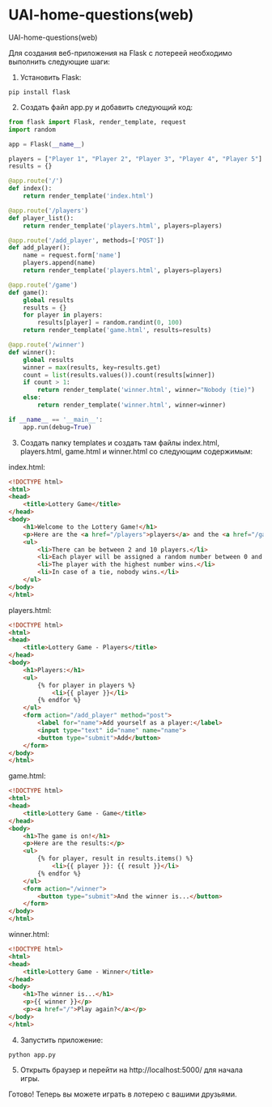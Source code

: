 # UAI-home-questions(web)
 UAI-home-questions(web)

Для создания веб-приложения на Flask с лотереей необходимо выполнить следующие шаги:

1. Установить Flask:

```
pip install flask
```

2. Создать файл app.py и добавить следующий код:

```python
from flask import Flask, render_template, request
import random

app = Flask(__name__)

players = ["Player 1", "Player 2", "Player 3", "Player 4", "Player 5"]
results = {}

@app.route('/')
def index():
    return render_template('index.html')

@app.route('/players')
def player_list():
    return render_template('players.html', players=players)

@app.route('/add_player', methods=['POST'])
def add_player():
    name = request.form['name']
    players.append(name)
    return render_template('players.html', players=players)

@app.route('/game')
def game():
    global results
    results = {}
    for player in players:
        results[player] = random.randint(0, 100)
    return render_template('game.html', results=results)

@app.route('/winner')
def winner():
    global results
    winner = max(results, key=results.get)
    count = list(results.values()).count(results[winner])
    if count > 1:
        return render_template('winner.html', winner="Nobody (tie)")
    else:
        return render_template('winner.html', winner=winner)

if __name__ == '__main__':
    app.run(debug=True)
```

3. Создать папку templates и создать там файлы index.html, players.html, game.html и winner.html со следующим содержимым:

index.html:

```html
<!DOCTYPE html>
<html>
<head>
	<title>Lottery Game</title>
</head>
<body>
	<h1>Welcome to the Lottery Game!</h1>
	<p>Here are the <a href="/players">players</a> and the <a href="/game">game</a> rules:</p>
	<ul>
		<li>There can be between 2 and 10 players.</li>
		<li>Each player will be assigned a random number between 0 and 100.</li>
		<li>The player with the highest number wins.</li>
		<li>In case of a tie, nobody wins.</li>
	</ul>
</body>
</html>
```

players.html:

```html
<!DOCTYPE html>
<html>
<head>
	<title>Lottery Game - Players</title>
</head>
<body>
	<h1>Players:</h1>
	<ul>
		{% for player in players %}
			<li>{{ player }}</li>
		{% endfor %}
	</ul>
	<form action="/add_player" method="post">
		<label for="name">Add yourself as a player:</label>
		<input type="text" id="name" name="name">
		<button type="submit">Add</button>
	</form>
</body>
</html>
```

game.html:

```html
<!DOCTYPE html>
<html>
<head>
	<title>Lottery Game - Game</title>
</head>
<body>
	<h1>The game is on!</h1>
	<p>Here are the results:</p>
	<ul>
		{% for player, result in results.items() %}
			<li>{{ player }}: {{ result }}</li>
		{% endfor %}
	</ul>
	<form action="/winner">
		<button type="submit">And the winner is...</button>
	</form>
</body>
</html>
```

winner.html:

```html
<!DOCTYPE html>
<html>
<head>
	<title>Lottery Game - Winner</title>
</head>
<body>
	<h1>The winner is...</h1>
	<p>{{ winner }}</p>
	<p><a href="/">Play again?</a></p>
</body>
</html>
```

4. Запустить приложение:

```
python app.py
```

5. Открыть браузер и перейти на http://localhost:5000/ для начала игры.

Готово! Теперь вы можете играть в лотерею с вашими друзьями.